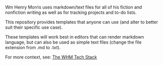 Wm Henry Morris uses markdown/text files for all of his fiction and nonfiction writing as well as for tracking projects and to-do lists. 

This repository provides templates that anyone can use (and alter to better suit their specific use case). 

These templates will work best in editors that can render markdown language, but can also be used as simple text files (change the file extension from .md to .txt).

For more context, see: [The WHM Tech Stack](https://wmhenrymorris.com/curiosities/whm-tech-stack.html)
